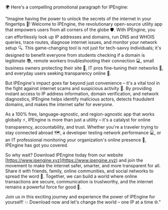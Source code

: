 🌍️ Here's a compelling promotional paragraph for IPEngine:

"Imagine having the power to unlock the secrets of the internet in your fingertips 📡! Welcome to IPEngine, the revolutionary open-source utility app that empowers users from all corners of the globe 🛡️. With IPEngine, you can effortlessly look up IP addresses and domains, run DNS and WHOIS queries, trace routes, diagnose internet issues, and monitor your network setup 🔍. This game-changing tool is not just for tech-savvy individuals; it's designed to benefit everyone from students checking if a domain is legitimate 📚, remote workers troubleshooting their connection 💻, small business owners protecting their site 🏢, IT pros fine-tuning their networks 🤖, and everyday users seeking transparency online 👀.

But IPEngine's impact goes far beyond just convenience – it's a vital tool in the fight against internet scams and suspicious activity 🚀. By providing instant access to IP address information, domain verification, and network diagnostics, IPEngine helps identify malicious actors, detects fraudulent domains, and makes the internet safer for everyone.

As a 100% free, language-agnostic, and region-agnostic app that works globally ⚡️, IPEngine is more than just a utility – it's a catalyst for online transparency, accountability, and trust. Whether you're a traveler trying to stay connected abroad 🗺️, a developer testing network performance 💻, or an IT professional monitoring your organization's online presence 👥, IPEngine has got you covered.

So why wait? Download IPEngine today from our website [https://www.ipengine.xyz](https://www.ipengine.xyz) and join the movement to make the internet safer, smarter, and more transparent for all. Share it with friends, family, online communities, and social networks to spread the word 📢. Together, we can build a world where online transactions are secure, communication is trustworthy, and the internet remains a powerful force for good 💪.

Join us in this exciting journey and experience the power of IPEngine for yourself! 💥 Download now and let's change the world – one IP at a time 🌐."